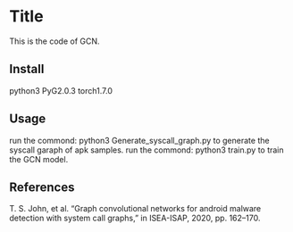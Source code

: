 # Title

This is the code of GCN.

## Install

python3
PyG2.0.3
torch1.7.0

## Usage

run the commond:
python3 Generate_syscall_graph.py  to generate the syscall garaph of apk samples.
run the commond:
python3 train.py to train the GCN model.

## References
T. S. John, et al. “Graph convolutional networks for android malware detection with system call graphs,” in ISEA-ISAP, 2020, pp. 162–170.


